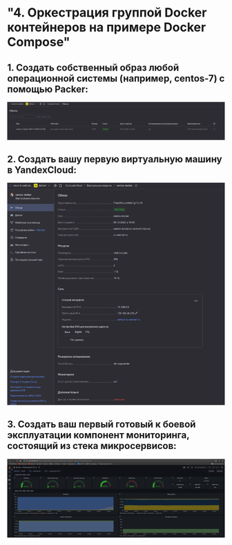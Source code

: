 # "4. Оркестрация группой Docker контейнеров на примере Docker Compose"
## 1. Создать собственный образ любой операционной системы (например, centos-7) с помощью Packer:
![](https://github.com/gemeral68/devops_netology/blob/main/virt-homeworks/05-virt-04-docker-compose/Screenshot%20from%202022-12-09%2016-52-43.png)
## 2. Создать вашу первую виртуальную машину в YandexCloud:
![](https://github.com/gemeral68/devops_netology/blob/main/virt-homeworks/05-virt-04-docker-compose/Screenshot%20from%202022-12-09%2016-52-22.png)
## 3. Создать ваш первый готовый к боевой эксплуатации компонент мониторинга, состоящий из стека микросервисов:
![](https://github.com/gemeral68/devops_netology/blob/main/virt-homeworks/05-virt-04-docker-compose/Screenshot%20from%202022-12-09%2017-30-27.png)
